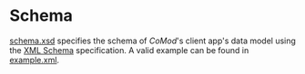 # Schema

[schema.xsd](./schema.xsd) specifies the schema of _CoMod_'s client app's data model using the [XML Schema](https://www.w3.org/XML/Schema) specification. A valid example can be found in [example.xml](./example.xml).
